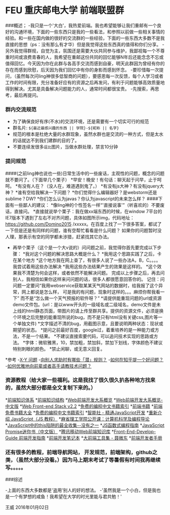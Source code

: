 # FEU 重庆邮电大学 前端联盟群

###概述；
-我只是一个'大白'，我热爱前端。我也希望能够让我们重邮有一个良好的沟通环境，下面的一些东西只是我的一些看法，和参照以前做一些相关事情的经验。和一些在国内做的很好的交流群的一些经验，下面的一些东西大多数不是我直接的思想（ps：没有那么有才华）但是我觉得这些东西真的值得和你们分享。
-另外我觉得群规，自觉为主，氛围还是需要大伙共同参与维护，我鄙视每一个不尊重时间或浪费青春的人，我希望在重邮这份共同的回忆能够N年后还能念念不忘或值得回忆。今天因为你在此群与各高手交流而感到自豪，明天此群因为曾经有你的存在而感到欣慰，后天因为我们回忆中有你的身影而感到怀念。
-要珍惜每一次提问，（虽然每次问ling神很多低智商的问题），要感恩每一次反馈，每个人学习或者工作的时间有限，充分准备好应有的资源之后再发问，有利于问题能够高效质量地得到解决。尤其是具备解决问题能力的人，通常时间都很宝贵。
-先搜索，再思考，最后再提问。





### 群内交流规范

- 为了确保良好有序(不水)的交流环境，还是需要有一个切实可行的规范
- 群名片: `${最近最感兴趣的东西 || 学院}-${昵称 || 名字}`
- 规范的根本是杜绝大量的水群现象，虽然水群也是交流的一种方式，但是太水的话就达不到我们建群的目的了。
- 不要连续发很多`逗比`图片，当做水群处理，禁言10分钟



### 提问规范
####(之前ling神也说也一些)日常生活中的一些废话，主观性的问题，概念的问题就不要问了。（下面举几个栗子）
*早安！晚安！有句话：聊天起于问早，止于呵呵。
*有没有人在？（没人在，难道遇到鬼了。）
*有没有js大神？有没有jquery大神？
*谁有空给我解决一下问题？
*你们觉得什么编辑器好？是webstorm还是sublime？DW?
*你们怎么认为javas？你认为javascript的未来怎么样？
####下面有一些鄙人的建议：
*像ling神的个性签名一样“'直接说事'”（听喜欢的）不要废话，直接问。
*直接就说举个栗子：我在做xx端东西的时候，在window 7平台的IE7版本下遇到了左右不对齐问题，具体如图所示img，代码地址： https://github.com/Domino2015 /xxxxx。在百度上找了一下很多答案，都试了一下但是还是有同样的问题，谁有空帮忙看看是什么问题？
如果你的问题暂时没人理，那表示有空的同学都未涉猎，赶紧找其它办法。
*	再举个栗子（这个是一个大v说的）问问题之前，我觉得你首先要完成以下步骤：
  *我对这个问题的解决思路大概是什么？
  *我用这个思路实践了之后，卡在某个地方
  *这个地方我在网上查了，有很多人说了一些办法A，B，C。。。。我尝试着用这些办法解决
  *我用这些办法结果产生的效果是这样的。
  *这个效果我不清楚为何会这样，或者依然不能解决问题。
完成以上步骤之后，再去问别人，我相信如果你这样来问问题的话，很多人都很愿意回答你的。
记住：问问题一定要问“我用webservice获取某某天气网站的数据时，给我报了这个异常，网上都说是怎么样，     可是我的有问题，现象时这样的。。。麻烦你帮我看一下”
而不是“怎么做一个天气预报的软件呀？”
*请提供能重现问题的url或资源demo文件包。(url：是以www开头的一级域名或二级域名，demo文件是未上线的html静态页面，带图片的请上传至群共享。提供的资源文件，必须是换个环境之后完整的能重现所说的bug，而不是只有html没有关键css,图片等一个单独文件)
*文字描述不清的bug，用截图示意，且要说明两种状态：现状或期望的状态。
*提问之前最好百度，google过，着重培养的是一种能力或方法，不是一个结果。
*不建议直接索要代码，可以追问技术实现的思路或方法。
*字体：微软雅黑，10，禁加粗，禁加斜，禁加下划线，字体颜色不建议特别刺眼的颜色。
*禁止闲聊，或无意义回复。

*参考
-[X-Y 问题](http://coolshell.cn/articles/10804.html)
-[向别人求助时有哪些「潜」规则？](https://www.zhihu.com/question/23123362?rf=21218381)
-[如何在知乎提一个好问题？](https://www.zhihu.com/question/19555761)
-[如何优雅地向前辈或者高手请教技术问题？](https://www.zhihu.com/question/25464141)




### 资源教程（给大家一些福利。这是我找了很久很久扒各种地方找来的，虽然大部分都是全文复制下来的。）

*[前端知识体系](http://www.cnblogs.com/sb19871023/p/3894452.html)
*[前端知识结构](https://github.com/JacksonTian/fks)
*[Web前端开发大系概览](https://github.com/unruledboy/WebFrontEndStack)
*[Web前端开发大系概览-中文版](http://www.cnblogs.com/unruledboy/p/WebFrontEndStack.html)
*[Web Front-end Stack v2.2](https://raw.githubusercontent.com/unruledboy/WebFrontEndStack/master/Web%20Front%20End%20Stack.png)
*[免费的编程中文书籍索引](https://github.com/justjavac/free-programming-books-zh_CN)
*[前端书籍](https://github.com/dypsilon/frontend-dev-bookmarks)
*[前端免费书籍大全](https://github.com/vhf/free-programming-books)
*[免费的编程中文书籍索引](https://github.com/justjavac/free-programming-books-zh_CN)
*[智能社 - 精通JavaScript开发](http://study.163.com/course/introduction/224014.htm#/courseDetail)
*[重新介绍 JavaScript（JS 教程）](https://developer.mozilla.org/zh-CN/docs/Web/JavaScript/A_re-introduction_to_JavaScript)
*[麻省理工学院公开课：计算机科学及编程导论](http://open.163.com/special/opencourse/bianchengdaolun.html)
*[JavaScript中的this陷阱的最全收集--没有之一]()
*[JS函数式编程指南](http://segmentfault.com/a/1190000002640298)
*[JavaScript Promise迷你书（中文版）](https://li-xinyang.gitbooks.io/frontend-notebook/content/)
*[腾讯移动Web前端知识库](https://github.com/AlloyTeam/Mars)
*[Front-End-Develop-Guide 前端开发指南](https://github.com/icepy/Front-End-Develop-Guide)
*[前端开发笔记本](https://li-xinyang.gitbooks.io/frontend-notebook/content/)
*[大前端工具集 - 聂微东](https://github.com/nieweidong/fetool)
*[前端开发者手册](https://dwqs.gitbooks.io/frontenddevhandbook/content/)


### 还有很多的教程，前端导航网站， 开发规范，前端架构，github之类，（虽然大部分没看。）因为马上期末考试了等暑假有时间我再继续写。。。。。

###综述

-上面的东西大多数都是'盗用'别人的好的想法。
-'虽然我是一个小白，但是我也是一个有梦想的咸鱼！我希望在大学的时光里能与君共勉！'



王威
2016年01月02日
